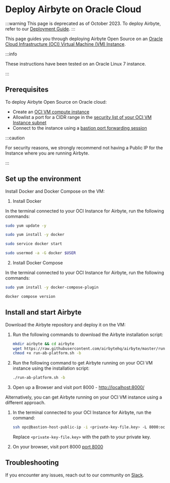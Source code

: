 # Deploy Airbyte on Oracle Cloud

:::warning
This page is deprecated as of October 2023. To deploy Airbyte, refer to our [Deployment Guide](./deploying-airbyte.md).
:::


This page guides you through deploying Airbyte Open Source on an [Oracle Cloud Infrastructure (OCI) Virtual Machine (VM) Instance](https://docs.oracle.com/en-us/iaas/Content/Compute/Tasks/launchinginstance.htm#Creating_an_Instance).

:::info

These instructions have been tested on an Oracle Linux 7 instance.

:::

## Prerequisites

To deploy Airbyte Open Source on Oracle cloud:

- Create an [OCI VM compute instance](https://docs.oracle.com/en-us/iaas/Content/Compute/Tasks/launchinginstance.htm#Creating_an_Instance)
- Allowlist a port for a CIDR range in the [security list of your OCI VM Instance subnet](https://docs.oracle.com/en-us/iaas/Content/Network/Concepts/securitylists.htm)
- Connect to the instance using a [bastion port forwarding session](https://docs.oracle.com/en-us/iaas/Content/Bastion/Tasks/connectingtosessions.htm#connect-port-forwarding)

:::caution

For security reasons, we strongly recommend not having a Public IP for the Instance where you are running Airbyte.

:::

## Set up the environment

Install Docker and Docker Compose on the VM:

1. Install Docker

In the terminal connected to your OCI Instance for Airbyte, run the following commands:

```bash
sudo yum update -y

sudo yum install -y docker

sudo service docker start

sudo usermod -a -G docker $USER
```

2. Install Docker Compose

In the terminal connected to your OCI Instance for Airbyte, run the following commands:

```bash
sudo yum install -y docker-compose-plugin

docker compose version
```

## Install and start Airbyte

Download the Airbyte repository and deploy it on the VM:

1. Run the following commands to download the Airbyte installation script:

   ```bash
   mkdir airbyte && cd airbyte
   wget https://raw.githubusercontent.com/airbytehq/airbyte/master/run-ab-platform.sh
   chmod +x run-ab-platform.sh -b
   ```

2. Run the following command to get Airbyte running on your OCI VM instance using the installation script:

   ```bash
   ./run-ab-platform.sh -b
   ```

3. Open up a Browser and visit port 8000 - [http://localhost:8000/](http://localhost:8000/)

Alternatively, you can get Airbyte running on your OCI VM instance using a different approach.

1. In the terminal connected to your OCI Instance for Airbyte, run the command:

   ```bash
   ssh opc@bastion-host-public-ip -i <private-key-file.key> -L 8000:oci-private-instance-ip:8000
   ```

   Replace `<private-key-file.key>` with the path to your private key.

2. On your browser, visit port 8000 [port 8000](http://localhost:8000/)

## Troubleshooting

If you encounter any issues, reach out to our community on [Slack](https://slack.airbyte.com/).
